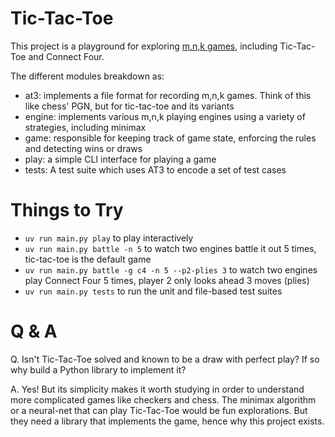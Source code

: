 Tic-Tac-Toe
===========

This project is a playground for exploring [m,n,k
games](https://en.wikipedia.org/wiki/M,n,k-game), including Tic-Tac-Toe and
Connect Four.

The different modules breakdown as:

- at3: implements a file format for recording m,n,k games. Think of this like
  chess' PGN, but for tic-tac-toe and its variants
- engine: implements various m,n,k playing engines using a variety of
  strategies, including minimax
- game: responsible for keeping track of game state, enforcing the rules and
  detecting wins or draws
- play: a simple CLI interface for playing a game
- tests: A test suite which uses AT3 to encode a set of test cases


Things to Try
=============

- `uv run main.py play` to play interactively
- `uv run main.py battle -n 5` to watch two engines battle it out 5 times, tic-tac-toe is the default game
- `uv run main.py battle -g c4 -n 5 --p2-plies 3` to watch two engines play Connect Four 5 times, player 2 only looks ahead 3 moves (plies)
- `uv run main.py tests` to run the unit and file-based test suites


Q & A
=====

Q. Isn't Tic-Tac-Toe solved and known to be a draw with perfect play? If so why
build a Python library to implement it?

A. Yes! But its simplicity makes it worth studying in order to understand more
complicated games like checkers and chess. The minimax algorithm or a
neural-net that can play Tic-Tac-Toe would be fun explorations. But they need a
library that implements the game, hence why this project exists.
